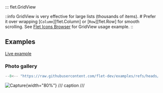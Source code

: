 ::: flet.GridView

::info
GridView is very effective for large lists (thousands of items). #
Prefer it over wrapping [`Column`][flet.Column] or [`Row`][flet.Row] for smooth scrolling. 
See [Flet Icons Browser](https://github.com/flet-dev/examples/blob/main/python/apps/icons-browser/main.py) 
for GridView usage example.
::



## Examples

[Live example](https://flet-controls-gallery.fly.dev/layout/gridview)

### Photo gallery
```python
--8<-- "https://raw.githubusercontent.com/flet-dev/examples/refs/heads/v1-docs/python/controls/"
```

![Capture](){width="80%"}
/// caption
///
